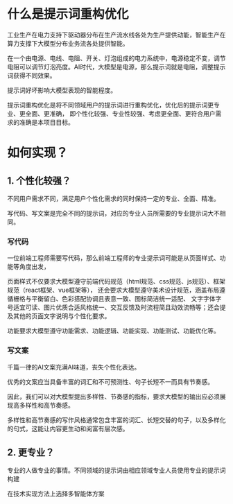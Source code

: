 # 什么是提示词重构优化

工业生产在电力支持下驱动器分布在生产流水线各处为生产提供动能，智能生产在算力支撑下大模型分布业务流各处提供智能。

在一个由电源、电线、电阻、开关、灯泡组成的电力系统中，电源稳定不变，调节电阻可以调节灯泡亮度。AI时代，大模型是电源，那么提示词就是电阻，调整提示词获得不同效果。

提示词好坏影响大模型表现的智能程度。

提示词重构优化是将不同领域用户的提示词进行重构优化，优化后的提示词更专业、更全面、更准确，
即个性化较强、专业性较强、考虑更全面、更符合用户需求的准确是本项目目标。

# 如何实现？
## 1. 个性化较强？

不同用户需求不同，满足用户个性化需求的同时保持一定的专业、全面、精准。

写代码、写文案是完全不同的提示词，对应的专业人员所需要的专业提示词大不相同。
### 写代码
一位前端工程师需要写代码，那么前端工程师的专业提示词可能是从页面样式、功能等角度出发，

页面样式不仅要求大模型遵守前端代码规范（html规范、css规范、js规范）、框架规范（react框架、vue框架等），
还会要求大模型遵守美术设计规范，涵盖布局遵循栅格与平衡留白、色彩搭配协调且表意一致、图标简洁统一适配、
文字字体字号适宜可读、图片优质合适风格统一、交互反馈及时流程简且动效流畅等；还会提及其他的页面文字说明与个性化要求。

功能要求大模型遵守功能需求、功能逻辑、功能实现、功能测试、功能优化等。
### 写文案
千篇一律的AI文案充满AI味道，丧失个性化表达。

优秀的文案应当具备丰富的词汇和不可预测性、句子长短不一而具有节奏感。

因此，我们可以对大模型提出多样性、节奏感的指标，要求大模型的输出应必须展现高多样性和高节奏感。

多样性和高节奏感的写作风格通常包含丰富的词汇、长短交替的句子，以及多样化的句式，这能让内容更生动和阅富有层次感。

## 2. 更专业？
专业的人做专业的事情。不同领域的提示词由相应领域专业人员使用专业的提示词构建

在技术实现方法上选择多智能体方案